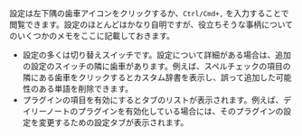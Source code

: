 設定は左下隅の歯車アイコンをクリックするか、`Ctrl/Cmd+,` を入力することで閲覧できます。設定のほとんどはかなり自明ですが、役立ちそうな事柄についてのいくつかのメモをここに記載しておきます。

- 設定の多くは切り替えスイッチです。設定について詳細がある場合は、追加の設定のスイッチの隣に歯車があります。例えば、スペルチェックの項目の隣にある歯車をクリックするとカスタム辞書を表示し、誤って追加した可能性のある単語を削除できます。
- プラグインの項目を有効にするとタブのリストが表示されます。例えば、デイリーノートのプラグインを有効化している場合には、そのプラグインの設定を変更するための設定タブが表示されます。